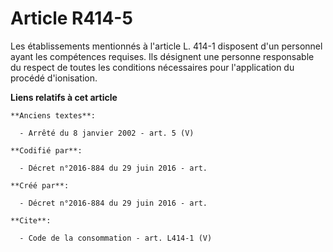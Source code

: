 # Article R414-5

Les établissements mentionnés à l'article L. 414-1 disposent d'un personnel ayant les compétences requises. Ils désignent une
personne responsable du respect de toutes les conditions nécessaires pour l'application du procédé d'ionisation.

**Liens relatifs à cet article**

	**Anciens textes**:

	  - Arrêté du 8 janvier 2002 - art. 5 (V)

	**Codifié par**:

	  - Décret n°2016-884 du 29 juin 2016 - art.

	**Créé par**:

	  - Décret n°2016-884 du 29 juin 2016 - art.

	**Cite**:

	  - Code de la consommation - art. L414-1 (V)
